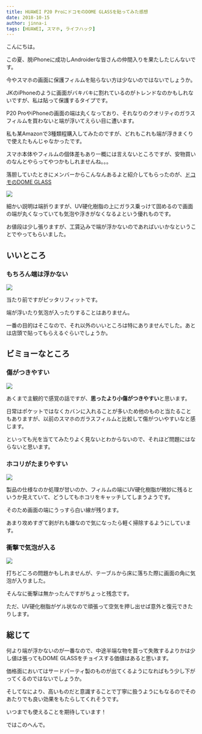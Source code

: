 ```yaml
---
title: HUAWEI P20 ProにドコモのDOME GLASSを貼ってみた感想
date: 2018-10-15
author: jinna-i
tags: [HUAWEI, スマホ, ライフハック]
---
```


こんにちは。

この夏、脱iPhoneに成功しAndroiderな皆さんの仲間入りを果たしたじんないです。

今やスマホの画面に保護フィルムを貼らない方は少ないのではないでしょうか。

JKのiPhoneのように画面がバキバキに割れているのがトレンドなのかもしれないですが、私は貼って保護するタイプです。

P20 ProやiPhoneの画面の端は丸くなっており、それなりのクオリティのガラスフィルムを買わないと端が浮いてえらい目に遭います。

私も某Amazonで3種類程購入してみたのですが、どれもこれも端が浮きまくりで使えたもんじゃなかったです。

スマホ本体やフィルムの個体差もあり一概には言えないところですが、安物買いのなんとやらってやつかもしれませんね。。。

落胆していたときにメンバーからこんなんあるよと紹介してもらったのが、[ドコモのDOME GLASS](https://www.nttdocomo.co.jp/product/docomo_select/domeglass/)

![](images/impression-of-using-dome-glass-for-huawei-p20-pro-1.jpg)

細かい説明は端折りますが、UV硬化樹脂の上にガラス乗っけて固めるので画面の端が丸くなっていても気泡や浮きがなくなるよという優れものです。

お値段は少し張りますが、工賃込みで端が浮かないのであればいいかなということでやってもらいました。

## いいところ
### もちろん端は浮かない

![](images/impression-of-using-dome-glass-for-huawei-p20-pro-2.jpg)

当たり前ですがピッタリフィットです。

端が浮いたり気泡が入ったりすることはありません。

一番の目的はそこなので、それ以外のいいところは特にありませんでした。あとは店頭で貼ってもらえるぐらいでしょうか。

## ビミョーなところ
### 傷がつきやすい

![](images/impression-of-using-dome-glass-for-huawei-p20-pro-3.jpg)

あくまで主観的で感覚の話ですが、**思ったより小傷がつきやすい**と思います。

日常はポケットではなくカバンに入れることが多いため他のものと当たることもありますが、以前のスマホのガラスフィルムと比較して傷がついやすいなと感じます。

といっても光を当ててみたりよく見ないとわからないので、それほど問題にはならないと思います。

### ホコリがたまりやすい

![](images/impression-of-using-dome-glass-for-huawei-p20-pro-4.jpg)

製品の仕様なのか処理が甘いのか、フィルムの端にUV硬化樹脂が微妙に残るというか見えていて、どうしてもホコリをキャッチしてしまうようです。

そのため画面の端にうっすら白い線が残ります。

あまり攻めすぎて剥がれも嫌なので気になったら軽く掃除するようにしています。

### 衝撃で気泡が入る

![](images/impression-of-using-dome-glass-for-huawei-p20-pro-5.jpg)

打ちどころの問題かもしれませんが、テーブルから床に落ちた際に画面の角に気泡が入りました。

そんなに衝撃は無かったんですがちょっと残念です。

ただ、UV硬化樹脂がゲル状なので頑張って空気を押し出せば意外と復元できたりします。

## 総じて

何より端が浮かないのが一番なので、中途半端な物を買って失敗するよりかは少し値は張ってもDOME GLASSをチョイスする価値はあると思います。

価格面においてはサードパーティ製のものが出てくるようになればもう少し下がってくるのではないでしょうか。

そしてなにより、高いものだと意識することで丁寧に扱うようにもなるのでそのあたりでも良い効果をもたらしてくれそうです。

いつまでも使えることを期待しています！

ではこのへんで。
